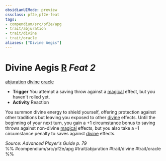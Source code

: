 ```yaml
---
obsidianUIMode: preview
cssclass: pf2e,pf2e-feat
tags:
- compendium/src/pf2e/apg
- trait/abjuration
- trait/divine
- trait/oracle
aliases: ["Divine Aegis"]
---
```

# Divine Aegis  [R](../../Rules/core-rulebook/chapter-9-playing-the-game.md#Actions "Reaction") *Feat 2*  
[abjuration](../../Rules/traits/abjuration.md)  [divine](../../Rules/traits/divine.md)  [oracle](../../Rules/traits/oracle-apg.md)  

- **Trigger** You attempt a saving throw against a [magical](../../Rules/traits/magical.md) effect, but you haven't rolled yet.
- **Activity** Reaction

You summon divine energy to shield yourself, offering protection against other traditions but leaving you exposed to other [divine](../../Rules/traits/divine.md) effects. Until the beginning of your next turn, you gain a +1 circumstance bonus to saving throws against non-divine [magical](../../Rules/traits/magical.md) effects, but you also take a –1 circumstance penalty to saves against [divine](../../Rules/traits/divine.md) effects.

*Source: Advanced Player's Guide p. 79*  
%% #compendium/src/pf2e/apg #trait/abjuration #trait/divine #trait/oracle %%